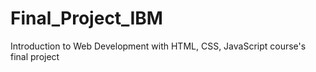 # Final_Project_IBM
Introduction to Web Development with HTML, CSS, JavaScript course's final project
